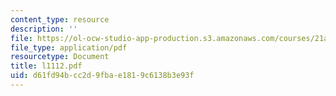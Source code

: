 ```yaml
---
content_type: resource
description: ''
file: https://ol-ocw-studio-app-production.s3.amazonaws.com/courses/21a-212-myth-ritual-and-symbolism-spring-2004/d61fd94bcc2d9fbae1819c6138b3e93f_l1112.pdf
file_type: application/pdf
resourcetype: Document
title: l1112.pdf
uid: d61fd94b-cc2d-9fba-e181-9c6138b3e93f
---
```

